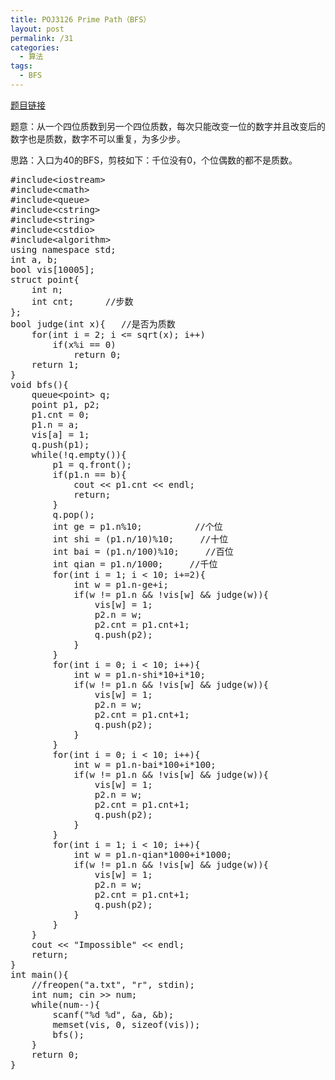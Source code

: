 ```yaml
---
title: POJ3126 Prime Path（BFS）
layout: post
permalink: /31
categories:
  - 算法
tags:
  - BFS
---
```

<a href="http://poj.org/problem?id=3126" target="_blank">题目链接</a>

题意：从一个四位质数到另一个四位质数，每次只能改变一位的数字并且改变后的数字也是质数，数字不可以重复，为多少步。

思路：入口为40的BFS，剪枝如下：千位没有0，个位偶数的都不是质数。

<pre class="brush: cpp; title: ; notranslate" title="">#include&lt;iostream&gt;
#include&lt;cmath&gt;
#include&lt;queue&gt;
#include&lt;cstring&gt;
#include&lt;string&gt;
#include&lt;cstdio&gt;
#include&lt;algorithm&gt;
using namespace std;
int a, b;
bool vis[10005];
struct point{
    int n;
    int cnt;      //步数
};
bool judge(int x){   //是否为质数
    for(int i = 2; i &lt;= sqrt(x); i++)
        if(x%i == 0)
            return 0;
    return 1;
}
void bfs(){
    queue&lt;point&gt; q;
    point p1, p2;
    p1.cnt = 0;
    p1.n = a;
    vis[a] = 1;
    q.push(p1);
    while(!q.empty()){
        p1 = q.front();
        if(p1.n == b){
            cout &lt;&lt; p1.cnt &lt;&lt; endl;
            return;
        }
        q.pop();
        int ge = p1.n%10;          //个位
        int shi = (p1.n/10)%10;     //十位
        int bai = (p1.n/100)%10;     //百位
        int qian = p1.n/1000;     //千位
        for(int i = 1; i &lt; 10; i+=2){
            int w = p1.n-ge+i;
            if(w != p1.n && !vis[w] && judge(w)){
                vis[w] = 1;
                p2.n = w;
                p2.cnt = p1.cnt+1;
                q.push(p2);
            }
        }
        for(int i = 0; i &lt; 10; i++){
            int w = p1.n-shi*10+i*10;
            if(w != p1.n && !vis[w] && judge(w)){
                vis[w] = 1;
                p2.n = w;
                p2.cnt = p1.cnt+1;
                q.push(p2);
            }
        }
        for(int i = 0; i &lt; 10; i++){
            int w = p1.n-bai*100+i*100;
            if(w != p1.n && !vis[w] && judge(w)){
                vis[w] = 1;
                p2.n = w;
                p2.cnt = p1.cnt+1;
                q.push(p2);
            }
        }
        for(int i = 1; i &lt; 10; i++){
            int w = p1.n-qian*1000+i*1000;
            if(w != p1.n && !vis[w] && judge(w)){
                vis[w] = 1;
                p2.n = w;
                p2.cnt = p1.cnt+1;
                q.push(p2);
            }
        }
    }
    cout &lt;&lt; "Impossible" &lt;&lt; endl;
    return;
}
int main(){
    //freopen("a.txt", "r", stdin);
    int num; cin &gt;&gt; num;
    while(num--){
        scanf("%d %d", &a, &b);
        memset(vis, 0, sizeof(vis));
        bfs();
    }
    return 0;
}
</pre>